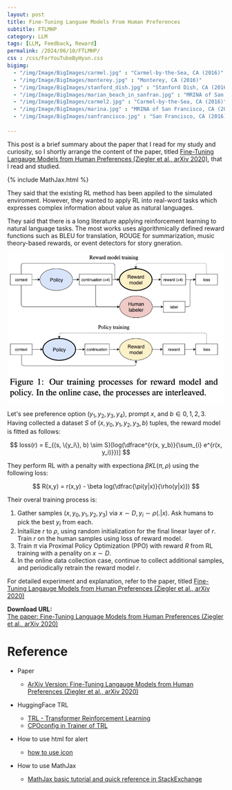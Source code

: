 ```yaml
---
layout: post
title: Fine-Tuning Languae Models From Human Preferences
subtitle: FTLMHP
category: LLM
tags: [LLM, Feedback, Reward]
permalink: /2024/06/10/FTLMHP/
css : /css/ForYouTubeByHyun.css
bigimg: 
  - "/img/Image/BigImages/carmel.jpg" : "Carmel-by-the-Sea, CA (2016)"
  - "/img/Image/BigImages/monterey.jpg" : "Monterey, CA (2016)"
  - "/img/Image/BigImages/stanford_dish.jpg" : "Stanford Dish, CA (2016)"
  - "/img/Image/BigImages/marian_beach_in_sanfran.jpg" : "MRINA of San Francisco, CA (2016)"
  - "/img/Image/BigImages/carmel2.jpg" : "Carmel-by-the-Sea, CA (2016)"
  - "/img/Image/BigImages/marina.jpg" : "MRINA of San Francisco, CA (2016)"
  - "/img/Image/BigImages/sanfrancisco.jpg" : "San Francisco, CA (2016)"
  
---
```


This post is a brief summary about the paper that I read for my study and curiosity, so I shortly arrange the content of the paper, titled [Fine-Tuning Langauge Models from Human Preferences (Ziegler et al., arXiv 2020)](https://arxiv.org/abs/1909.08593), that I read and studied. 

{% include MathJax.html %}

They said that the existing RL method has been appiled to the simulated enviroment. 
However, they wanted to apply RL into real-word tasks which expresses complex information about value as natural languages. 

They said that there is a long literature applying reinforcement learning to natural language tasks. 
The most works uses algorithmically defined reward functions such as BLEU for translation, ROUGE for summarization, music theory-based rewards, or event detectors for story gneration.

![Ziegler et al., arXiv 2020](/img/Image/NaturalLanguageProcessing/Papers/RL/2024-06-10-FTLMHP/FTLMHP_01.png)

Let's see preference option $(y_1, y_2, y_3, y_4)$, prompt $x$, and $b \in {0,1,2,3}$. 
Having collected a dataset $S$ of $(x, y_0, y_1, y_2, y_3, b)$ tuples, the reward model is fitted as follows:

$$
 loss(r) = E_{(s, \{y_i\}, b) \sim S}[log(\dfrace^{r(x, y_b)}{\sum_{i} e^{r(x, y_i)}})]
$$

They perform RL with a penalty with expectiona $\beta KL(\pi, \rho)$ using the following loss:

$$
 R(x,y) = r(x,y) - \beta log(\dfrac{\pi(y|x)}{\rho(y|x)})
$$

Their overal training process is:

1. Gather samples $(x, y_0, y_1, y_2, y_3)$ via $x \sim D , y_i \sim \rho(.|x)$. Ask humans to pick the best $y_i$ from each.
2. Initailize $r$ to $\rho$, using random initialization for the final linear layer of $r$. Train $r$ on the human samples using loss of reward model.
3. Train $\pi$ via Proximal Policy Optimization (PPO) with reward $R$ from RL training with a penality on $x \sim D$.
4. In the online data collection case, continue to collect additional samples, and periodically retrain the reward model $r$.

For detailed experiment and explanation, refer to the paper, titled [Fine-Tuning Langauge Models from Human Preferences (Ziegler et al., arXiv 2020)](https://arxiv.org/abs/1909.08593)

<div class="alert alert-success" role="alert"><i class="fa fa-paperclip fa-lg"></i> <b>Download URL: </b><br>
  <a href="https://arxiv.org/abs/1909.08593">The paper: Fine-Tuning Language Models from Human Preferences (Ziegler et al., arXiv 2020)</a></div>

# Reference 

- Paper 
  - [ArXiv Version: Fine-Tuning Langauge Models from Human Preferences (Ziegler et al., arXiv 2020)](https://arxiv.org/abs/1909.08593)

- HuggingFace TRL 
  - [TRL - Transformer Reinforcement Learning](https://huggingface.co/docs/trl/index)
  - [CPOconfig in Trainer of TRL](https://huggingface.co/docs/trl/main/en/trainer)
  
- How to use html for alert
  - [how to use icon](http://idratherbewriting.com/documentation-theme-jekyll/mydoc_icons.html)
 
- How to use MathJax 
  - [MathJax basic tutorial and quick reference in StackExchange](https://math.meta.stackexchange.com/questions/5020/mathjax-basic-tutorial-and-quick-reference)

